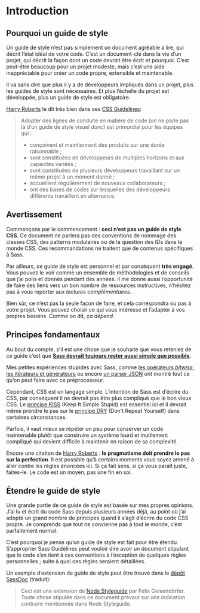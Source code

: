 
# Introduction

## Pourquoi un guide de style

Un guide de style n’est pas simplement un document agréable à lire, qui décrit l’état idéal de votre code. C’est un document-clé dans la vie d’un projet, qui décrit la façon dont un code devrait être écrit et pourquoi. C’est peut-être beaucoup pour un projet modeste, mais c’est une aide inappréciable pour créer un code propre, extensible et maintenable.

Il va sans dire que plus il y a de développeurs impliqués dans un projet, plus les guides de style sont nécessaires. Et plus l’échelle du projet est développée, plus un guide de style est obligatoire.

[Harry Roberts](https://csswizardry.com) le dit très bien dans ses [CSS Guidelines](https://cssguidelin.es/#the-importance-of-a-styleguide):

<blockquote>
  <p>Adopter des lignes de conduite en matière de code (on ne parle pas là d’un guide de style visuel donc) est primordial pour les équipes qui&nbsp;:</p>
  <ul>
    <li>conçoivent et maintiennent des produits sur une durée raisonnable ;</li>
    <li>sont constituées de développeurs de multiples horizons et aux capacités variées ;</li>
    <li>sont constituées de plusieurs développeurs travaillant sur un même projet à un moment donné ;</li>
    <li>accueillent régulièrement de nouveaux collaborateurs ;</li>
    <li>ont des bases de codes sur lesquelles des développeurs différents travaillent en alternance.</li>
  </ul>
</blockquote>

## Avertissement

Commençons par le commencement&nbsp;: **ceci n’est pas un guide de style CSS**. Ce document ne parlera pas des conventions de nommage des classes CSS, des patterns modulaires ou de la question des IDs dans le monde CSS. Ces recommandations ne traitent que de contenus spécifiques à Sass.

Par ailleurs, ce guide de style est personnel et par conséquent **très engagé**. Vous pouvez le voir comme un ensemble de méthodologies et de conseils que j’ai polis et donnés pendant des années. Il me donne aussi l’opportunité de faire des liens vers un bon nombre de ressources instructives, n’hésitez pas à vous reporter aux *lectures complémentaires*.

Bien sûr, ce n’est pas la seule façon de faire, et cela correspondra ou pas à votre projet. Vous pouvez choisir ce qui vous intéresse et l’adapter à vos propres besoins. Comme on dit, *ça dépend*.

## Principes fondamentaux

Au bout du compte, s’il est une chose que je souhaite que vous reteniez de ce guide c’est que **[Sass devrait toujours rester aussi simple que possible](https://www.sitepoint.com/keep-sass-simple/)**.

Mes petites expériences stupides avec Sass, comme [les opérateurs *bitwise*](https://github.com/KittyGiraudel/SassyBitwise), [les itérateurs et générateurs](https://github.com/KittyGiraudel/SassyIteratorsGenerators) ou encore [un parser JSON](https://github.com/KittyGiraudel/SassyJSON) ont montré tout ce qu’on peut faire avec ce préprocesseur.

Cependant, CSS est un langage simple. L’intention de Sass est d’écrire du CSS, par conséquent il ne devrait pas être plus compliqué que le bon vieux CSS. Le [principe KISS](https://fr.wikipedia.org/wiki/Principe_KISS) (Keep It Simple Stupid) est essentiel ici et il devrait même prendre le pas sur le [principe DRY](https://fr.wikipedia.org/wiki/Ne_vous_r%C3%A9p%C3%A9tez_pas) (Don’t Repeat Yourself) dans certaines circonstances.

Parfois, il vaut mieux se répéter un peu pour conserver un code maintenable plutôt que construire un système lourd et inutilement compliqué qui devient difficile à maintenir en raison de sa complexité.

Encore une citation de [Harry Roberts](https://csswizardry.com)&nbsp;: **le pragmatisme doit prendre le pas sur la perfection**.  Il est possible qu’à certains moments vous soyez amené à aller contre les règles énoncées ici. Si ça fait sens, si ça vous paraît juste, faites-le. Le code est un moyen, pas une fin en soi.

## Étendre le guide de style

Une grande partie de ce guide de style est basée sur mes propres opinions. J’ai lu et écrit du code Sass depuis plusieurs années déjà, au point où j’ai adopté un grand nombre de principes quand il s’agit d’écrire du code CSS propre. Je comprends que tout ne convienne pas à tout le monde, c’est parfaitement normal.

C’est pourquoi je pense qu’un guide de style est fait pour être étendu. S’approprier Sass Guidelines peut vouloir dire avoir un document stipulant que le code s’en tient à ces conventions à l’exception de quelques règles personnelles ; suite à quoi ces règles seraient détaillées.

Un exemple d’extension de guide de style peut être trouvé dans le [dépôt SassDoc](https://github.com/SassDoc/sassdoc/blob/master/GUIDELINES.md) (traduit):

> Ceci est une extension de [Node Styleguide](https://github.com/felixge/node-style-guide) par Felix Geisendörfer. Toute chose stipulée dans ce document prévaut sur une indication contraire mentionnée dans Node Styleguide.
